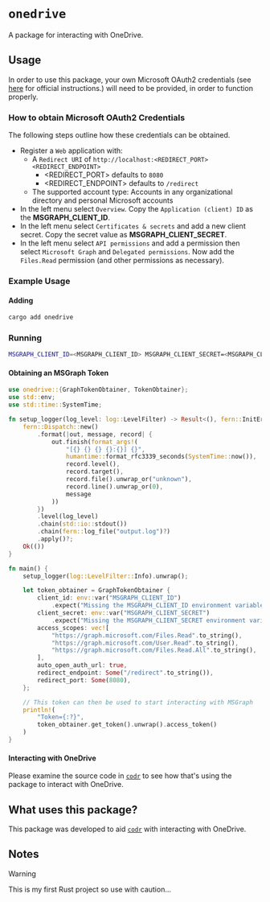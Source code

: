 # `onedrive`

A package for interacting with OneDrive.

## Usage

In order to use this package, your own Microsoft OAuth2 credentials (see [here](https://docs.microsoft.com/azure/active-directory/develop/quickstart-register-app) for official instructions.) will need to be provided, in order to function properly.

### How to obtain Microsoft OAuth2 Credentials

The following steps outline how these credentials can be obtained.

* Register a `Web` application with:
    - A `Redirect URI` of `http://localhost:<REDIRECT_PORT><REDIRECT_ENDPOINT>`
        - <REDIRECT_PORT> defaults to `8080`
        - <REDIRECT_ENDPOINT> defaults to `/redirect`
    - The supported account type: Accounts in any organizational directory and personal Microsoft accounts
* In the left menu select `Overview`. Copy the `Application (client) ID` as the **MSGRAPH_CLIENT_ID**.
* In the left menu select `Certificates & secrets` and add a new client secret. Copy the secret value
  as **MSGRAPH_CLIENT_SECRET**.
* In the left menu select `API permissions` and add a permission then select `Microsoft Graph` and
  `Delegated permissions`. Now add the `Files.Read` permission (and other permissions as necessary).

### Example Usage

#### Adding

```sh
cargo add onedrive
```

### Running

```sh
MSGRAPH_CLIENT_ID=<MSGRAPH_CLIENT_ID> MSGRAPH_CLIENT_SECRET=<MSGRAPH_CLIENT_SECRET> cargo run -p onedrive
```

#### Obtaining an MSGraph Token

```rs
use onedrive::{GraphTokenObtainer, TokenObtainer};
use std::env;
use std::time::SystemTime;

fn setup_logger(log_level: log::LevelFilter) -> Result<(), fern::InitError> {
    fern::Dispatch::new()
        .format(|out, message, record| {
            out.finish(format_args!(
                "[{} {} {} {}:{}] {}",
                humantime::format_rfc3339_seconds(SystemTime::now()),
                record.level(),
                record.target(),
                record.file().unwrap_or("unknown"),
                record.line().unwrap_or(0),
                message
            ))
        })
        .level(log_level)
        .chain(std::io::stdout())
        .chain(fern::log_file("output.log")?)
        .apply()?;
    Ok(())
}

fn main() {
    setup_logger(log::LevelFilter::Info).unwrap();

    let token_obtainer = GraphTokenObtainer {
        client_id: env::var("MSGRAPH_CLIENT_ID")
            .expect("Missing the MSGRAPH_CLIENT_ID environment variable."),
        client_secret: env::var("MSGRAPH_CLIENT_SECRET")
            .expect("Missing the MSGRAPH_CLIENT_SECRET environment variable."),
        access_scopes: vec![
            "https://graph.microsoft.com/Files.Read".to_string(),
            "https://graph.microsoft.com/User.Read".to_string(),
            "https://graph.microsoft.com/Files.Read.All".to_string(),
        ],
        auto_open_auth_url: true,
        redirect_endpoint: Some("/redirect".to_string()),
        redirect_port: Some(8080),
    };

    // This token can then be used to start interacting with MSGraph
    println!(
        "Token={:?}",
        token_obtainer.get_token().unwrap().access_token()
    )
}
```

#### Interacting with OneDrive

Please examine the source code in [`codr`](https://github.com/PromH/codr) to see how that's using the package to interact with OneDrive.

## What uses this package?

This package was developed to aid [`codr`](https://github.com/PromH/codr) with interacting with OneDrive.

## Notes
> [!WARNING]
> This is my first Rust project so use with caution...
